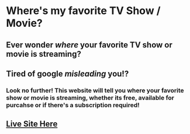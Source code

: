# Where's my favorite TV Show / Movie?
## Ever wonder *where* your favorite TV show or movie is streaming? 
## Tired of google *misleading* you!?
### Look no further! This website will tell you where your favorite show or movie is streaming, whether its free, available for purcahse or if there's a subscription required!


## [Live Site Here](https://ricardonyc.github.io/watchmode/)